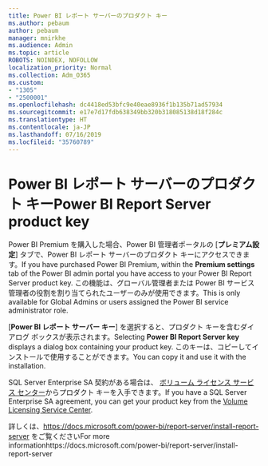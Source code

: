 ```yaml
---
title: Power BI レポート サーバーのプロダクト キー
ms.author: pebaum
author: pebaum
manager: mnirkhe
ms.audience: Admin
ms.topic: article
ROBOTS: NOINDEX, NOFOLLOW
localization_priority: Normal
ms.collection: Adm_O365
ms.custom:
- "1305"
- "2500001"
ms.openlocfilehash: dc4418ed53bfc9e40eae8936f1b135b71ad57934
ms.sourcegitcommit: e17e7d17fdb638349bb320b318085138d18f284c
ms.translationtype: HT
ms.contentlocale: ja-JP
ms.lasthandoff: 07/16/2019
ms.locfileid: "35760789"
---
```

# <a name="power-bi-report-server-product-key"></a><span data-ttu-id="c5836-102">Power BI レポート サーバーのプロダクト キー</span><span class="sxs-lookup"><span data-stu-id="c5836-102">Power BI Report Server product key</span></span>

<span data-ttu-id="c5836-103">Power BI Premium を購入した場合、Power BI 管理者ポータルの [**プレミアム設定**] タブで、Power BI レポート サーバーのプロダクト キーにアクセスできます。</span><span class="sxs-lookup"><span data-stu-id="c5836-103">If you have purchased Power BI Premium, within the **Premium settings** tab of the Power BI admin portal you have access to your Power BI Report Server product key.</span></span> <span data-ttu-id="c5836-104">この機能は、グローバル管理者または Power BI サービス管理者の役割を割り当てられたユーザーのみが使用できます。</span><span class="sxs-lookup"><span data-stu-id="c5836-104">This is only available for Global Admins or users assigned the Power BI service administrator role.</span></span>

<span data-ttu-id="c5836-105">[**Power BI レポート サーバー キー**] を選択すると、プロダクト キーを含むダイアログ ボックスが表示されます。</span><span class="sxs-lookup"><span data-stu-id="c5836-105">Selecting **Power BI Report Server key** displays a dialog box containing your product key.</span></span> <span data-ttu-id="c5836-106">このキーは、コピーしてインストールで使用することができます。</span><span class="sxs-lookup"><span data-stu-id="c5836-106">You can copy it and use it with the installation.</span></span>

<span data-ttu-id="c5836-107">SQL Server Enterprise SA 契約がある場合は、 [ボリューム ライセンス サービス センター](https://www.microsoft.com/Licensing/servicecenter/)からプロダクト キーを入手できます。</span><span class="sxs-lookup"><span data-stu-id="c5836-107">If you have a SQL Server Enterprise SA agreement, you can get your product key from the [Volume Licensing Service Center](https://www.microsoft.com/Licensing/servicecenter/).</span></span>

<span data-ttu-id="c5836-108">詳しくは、https://docs.microsoft.com/power-bi/report-server/install-report-server をご覧ください</span><span class="sxs-lookup"><span data-stu-id="c5836-108">For more informationhttps://docs.microsoft.com/power-bi/report-server/install-report-server</span></span>
